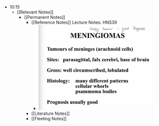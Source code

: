 - 10:15
	- [[Relevant Notes]]
		- [[Permanent Notes]]
			- [[Reference Notes]] Lecture Notes: HNS39
				- ![image.png](../assets/image_1674612975033_0.png)
			- [[Literature Notes]]
			- [[Fleeting Notes]]